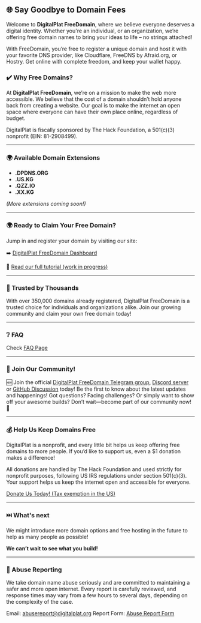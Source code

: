 ## 🌐 Say Goodbye to Domain Fees

Welcome to **DigitalPlat FreeDomain**, where we believe everyone deserves a digital identity. Whether you're an individual, or an organization, we’re offering free domain names to bring your ideas to life – no strings attached!

With FreeDomain, you’re free to register a unique domain and host it with your favorite DNS provider, like Cloudflare, FreeDNS by Afraid.org, or Hostry. Get online with complete freedom, and keep your wallet happy.

### ✔️ Why Free Domains?

At **DigitalPlat FreeDomain**, we’re on a mission to make the web more accessible. We believe that the cost of a domain shouldn’t hold anyone back from creating a website. Our goal is to make the internet an open space where everyone can have their own place online, regardless of budget.

DigitalPlat is fiscally sponsored by The Hack Foundation, a 501(c)(3) nonprofit (EIN: 81-2908499).

---

### 🌍 Available Domain Extensions

- **.DPDNS.ORG**
- **.US.KG**
- **.QZZ.IO**
- **.XX.KG**

_(More extensions coming soon!)_

---

### 🌍 Ready to Claim Your Free Domain?

Jump in and register your domain by visiting our site:

➡️ [DigitalPlat FreeDomain Dashboard](https://dash.domain.digitalplat.org/)

📝 [Read our full tutorial (work in progress)](./documents/tutorial/getting-started/1-register-account.md)

---

### 🌟 Trusted by Thousands

With over 350,000 domains already registered, DigitalPlat FreeDomain is a trusted choice for individuals and organizations alike. Join our growing community and claim your own free domain today!

---

### ❔ FAQ

Check [FAQ Page](./documents/domains/faq.md)

---

### 🤝 Join Our Community!

🆕 Join the official [DigitalPlat FreeDomain Telegram group](https://t.me/digitalplatdomain), [Discord server](https://discord.gg/ma4RZzMmVW) or [GitHub Discussion](https://github.com/DigitalPlatDev/FreeDomain/discussions) today! Be the first to know about the latest updates and happenings! Got questions? Facing challenges? Or simply want to show off your awesome builds? Don’t wait—become part of our community now! 🚀

---

### 💰 Help Us Keep Domains Free

DigitalPlat is a nonprofit, and every little bit helps us keep offering free domains to more people. If you’d like to support us, even a $1 donation makes a difference!

All donations are handled by The Hack Foundation and used strictly for nonprofit purposes, following US IRS regulations under section 501(c)(3). Your support helps us keep the internet open and accessible for everyone.

[Donate Us Today! (Tax exemption in the US)](https://hcb.hackclub.com/donations/start/digitalplat)

---

### ⏭️ What's next
We might introduce more domain options and free hosting in the future to help as many people as possible! 

**We can’t wait to see what you build!**

---

### 🚨 Abuse Reporting
We take domain name abuse seriously and are committed to maintaining a safer and more open internet. Every report is carefully reviewed, and response times may vary from a few hours to several days, depending on the complexity of the case.

Email: abusereport@digitalplat.org
Report Form: [Abuse Report Form](https://docs.google.com/forms/d/e/1FAIpQLSdCuhUBFynK4d2YZXptEhV4QHei9-FAk2WhKovrnZRx01lSIQ/viewform)
